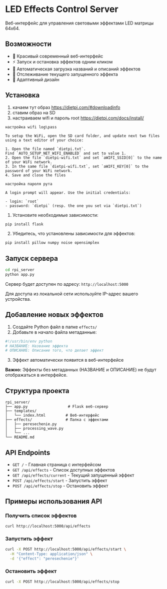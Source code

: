 # LED Effects Control Server

Веб-интерфейс для управления световыми эффектами LED матрицы 64x64.

## Возможности

- 🎨 Красивый современный веб-интерфейс
- ⚡ Запуск и остановка эффектов одним кликом
- 📝 Автоматическая загрузка названий и описаний эффектов
- 🔄 Отслеживание текущего запущенного эффекта
- 📱 Адаптивный дизайн

## Установка
1. качаем тут образ https://dietpi.com/#downloadinfo
2. ставим образ на SD
3. настраиваем wifi и пароль  root https://dietpi.com/docs/install/
```
настройка wifi log\pass

To setup the WiFi, open the SD card folder, and update next two files using a text editor of your choice:

1. Open the file named `dietpi.txt`. Find `AUTO_SETUP_NET_WIFI_ENABLED` and set to value 1.
2. Open the file `dietpi-wifi.txt` and set `aWIFI_SSID[0]` to the name of your WiFi network.
3. In the same file `dietpi-wifi.txt`, set `aWIFI_KEY[0]` to the password of your WiFi network.
4. Save and close the files
```

```
настройка пароля рута 

A login prompt will appear. Use the initial credentials:

- login: `root`
- password: `dietpi` (resp. the one you set via `dietpi.txt`)

```

1. Установите необходимые зависимости:

```bash
pip install flask
```

2. Убедитесь, что установлены зависимости для эффектов:

```bash
pip install pillow numpy noise opensimplex
```

## Запуск сервера

```bash
cd rpi_server
python app.py
```

Сервер будет доступен по адресу: `http://localhost:5000`

Для доступа из локальной сети используйте IP-адрес вашего устройства.

## Добавление новых эффектов

1. Создайте Python файл в папке `effects/`
2. Добавьте в начало файла метаданные:

```python
#!/usr/bin/env python
# НАЗВАНИЕ: Название эффекта
# ОПИСАНИЕ: Описание того, что делает эффект
```

3. Эффект автоматически появится в веб-интерфейсе

**Важно:** Эффекты без метаданных (НАЗВАНИЕ и ОПИСАНИЕ) не будут отображаться в интерфейсе.

## Структура проекта

```
rpi_server/
├── app.py                  # Flask веб-сервер
├── templates/
│   └── index.html         # Веб-интерфейс
├── effects/               # Папка с эффектами
│   ├── peresechenie.py
│   ├── processing_wave.py
│   └── ...
└── README.md
```

## API Endpoints

- `GET /` - Главная страница с интерфейсом
- `GET /api/effects` - Список доступных эффектов
- `GET /api/effects/current` - Текущий запущенный эффект
- `POST /api/effects/start` - Запустить эффект
- `POST /api/effects/stop` - Остановить эффект

## Примеры использования API

### Получить список эффектов

```bash
curl http://localhost:5000/api/effects
```

### Запустить эффект

```bash
curl -X POST http://localhost:5000/api/effects/start \
  -H "Content-Type: application/json" \
  -d '{"effect": "peresechenie"}'
```

### Остановить эффект

```bash
curl -X POST http://localhost:5000/api/effects/stop
```

